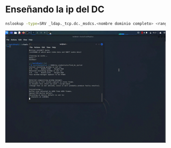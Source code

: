 # Enseñando la ip del DC

```Bash
nslookup -type=SRV _ldap._tcp.dc._msdcs.<nombre dominio completo> <rango ip>
```

![Alt text](https://github.com/jor6PS/ad-from-0-to-Hero/blob/master/no_credentials/find_dc_ip/files/vid.gif?raw=true "NSlookup")
